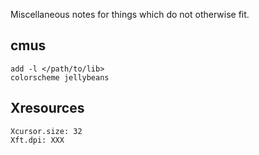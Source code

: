 Miscellaneous notes for things which do not otherwise fit.

## cmus

```
add -l </path/to/lib>
colorscheme jellybeans
```

## Xresources

```
Xcursor.size: 32
Xft.dpi: XXX
```
